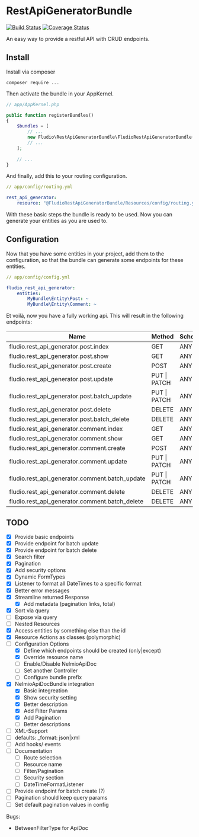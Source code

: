 # RestApiGeneratorBundle

[![Build Status](https://travis-ci.org/fludio/rest-api-generator-bundle.svg?branch=master)](https://travis-ci.org/fludio/rest-api-generator-bundle)
[![Coverage Status](https://coveralls.io/repos/github/fludio/rest-api-generator-bundle/badge.svg?branch=master)](https://coveralls.io/github/fludio/rest-api-generator-bundle?branch=master)

An easy way to provide a restful API with CRUD endpoints.

## Install

Install via composer

```
composer require ...
```
Then activate the bundle in your AppKernel.

``` php
// app/AppKernel.php

public function registerBundles()
{
    $bundles = [
        // ...
        new Fludio\RestApiGeneratorBundle\FludioRestApiGeneratorBundle(),
        // ...
    ];
    
    // ...
}
```
And finally, add this to your routing configuration.

``` yaml
// app/config/routing.yml

rest_api_generator:
    resource: "@FludioRestApiGeneratorBundle/Resources/config/routing.yml"
```

With these basic steps the bundle is ready to be used. Now you can generate your entities as you are used to.


## Configuration

Now that you have some entities in your project, add them to the configuration, so that the bundle can generate
some endpoints for these entities.

``` yaml
// app/config/config.yml

fludio_rest_api_generator:
    entities:
        MyBundle\Entity\Post: ~
        MyBundle\Entity\Comment: ~
```
Et voilà, now you have a fully working api. This will result in the following endpoints:

| Name                                             | Method            | Scheme | Host | Path            |
|--------------------------------------------------|-------------------|--------|------|-----------------|
| fludio.rest_api_generator.post.index             | GET               | ANY    | ANY  | /posts          |
| fludio.rest_api_generator.post.show              | GET               | ANY    | ANY  | /posts/{id}     |
| fludio.rest_api_generator.post.create            | POST              | ANY    | ANY  | /posts          |
| fludio.rest_api_generator.post.update            | PUT &#124; PATCH  | ANY    | ANY  | /posts/{id}     |
| fludio.rest_api_generator.post.batch\_update     | PUT &#124; PATCH  | ANY    | ANY  | /posts          |
| fludio.rest_api_generator.post.delete            | DELETE            | ANY    | ANY  | /posts/{id}     |
| fludio.rest_api_generator.post.batch\_delete     | DELETE            | ANY    | ANY  | /posts          |
| fludio.rest_api_generator.comment.index          | GET               | ANY    | ANY  | /comments       |
| fludio.rest_api_generator.comment.show           | GET               | ANY    | ANY  | /comments/{id}  |
| fludio.rest_api_generator.comment.create         | POST              | ANY    | ANY  | /comments       |
| fludio.rest_api_generator.comment.update         | PUT &#124;  PATCH | ANY    | ANY  | /comments/{id}  |
| fludio.rest_api_generator.comment.batch\_update  | PUT &#124;  PATCH | ANY    | ANY  | /comments       |
| fludio.rest_api_generator.comment.delete         | DELETE            | ANY    | ANY  | /comments/{id}  |
| fludio.rest_api_generator.comment.batch\_delete  | DELETE            | ANY    | ANY  | /comments       |


## TODO

- [x] Provide basic endpoints
- [x] Provide endpoint for batch update
- [x] Provide endpoint for batch delete
- [x] Search filter
- [x] Pagination
- [x] Add security options
- [x] Dynamic FormTypes
- [x] Listener to format all DateTimes to a specific format
- [x] Better error messages
- [x] Streamline returned Response
  - [x] Add metadata (pagination links, total)
- [x] Sort via query
- [ ] Expose via query
- [ ] Nested Resources
- [x] Access entities by something else than the id
- [x] Resource Actions as classes (polymorphic)
- [ ] Configuration Options
  - [x] Define which endpoints should be created (only|except)
  - [x] Override resource name
  - [ ] Enable/Disable NelmioApiDoc
  - [ ] Set another Controller
  - [ ] Configure bundle prefix
- [x] NelmioApiDocBundle integration
  - [x] Basic integreation
  - [x] Show security setting
  - [x] Better description
  - [x] Add Filter Params
  - [x] Add Pagination
  - [ ] Better descriptions 
- [ ] XML-Support
- [ ] defaults: _format: json|xml
- [ ] Add hooks/ events
- [ ] Documentation
  - [ ] Route selection
  - [ ] Resource name
  - [ ] Filter/Pagination
  - [ ] Security section
  - [ ] DateTimeFormatListener
- [ ] Provide endpoint for batch create (?)
- [ ] Pagination should keep query params
- [ ] Set default pagination values in config

Bugs:
- BetweenFilterType for ApiDoc